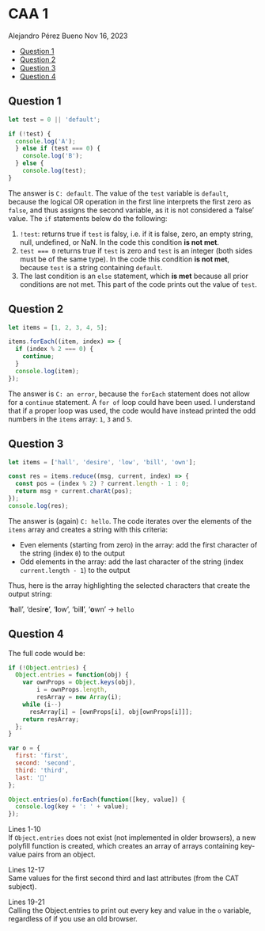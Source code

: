 # CAA 1
Alejandro Pérez Bueno
Nov 16, 2023

- [Question 1](#question-1)
- [Question 2](#question-2)
- [Question 3](#question-3)
- [Question 4](#question-4)



## Question 1

``` js
let test = 0 || 'default';

if (!test) {
  console.log('A');
  } else if (test === 0) {
    console.log('B');
  } else {
    console.log(test);
}
```

The answer is `C: default`. The value of the `test` variable is
`default`, because the logical OR operation in the first line interprets
the first zero as `false`, and thus assigns the second variable, as it
is not considered a ‘false’ value. The `if` statements below do the
following:

1.  `!test`: returns true if `test` is falsy, i.e. if it is false, zero,
    an empty string, null, undefined, or NaN. In the code this condition
    **is not met**.
2.  `test === 0` returns true if `test` is zero and `test` is an integer
    (both sides must be of the same type). In the code this condition
    **is not met**, because `test` is a string containing `default`.
3.  The last condition is an `else` statement, which **is met** because
    all prior conditions are not met. This part of the code prints out
    the value of `test`.

## Question 2

``` js
let items = [1, 2, 3, 4, 5];

items.forEach((item, index) => {
  if (index % 2 === 0) {
    continue;
  }
  console.log(item);
});
```

The answer is `C: an error`, because the `forEach` statement does not
allow for a `continue` statement. A `for of` loop could have been used.
I understand that if a proper loop was used, the code would have instead
printed the odd numbers in the `items` array: `1`, `3` and `5`.

## Question 3

``` js
let items = ['hall', 'desire', 'low', 'bill', 'own'];

const res = items.reduce((msg, current, index) => {
  const pos = (index % 2) ? current.length - 1 : 0;
  return msg + current.charAt(pos);
});
console.log(res);
```

The answer is (again) `C: hello`. The code iterates over the elements of
the `items` array and creates a string with this criteria:

- Even elements (starting from zero) in the array: add the first
  character of the string (index `0`) to the output
- Odd elements in the array: add the last character of the string (index
  `current.length - 1`) to the output

Thus, here is the array highlighting the selected characters that create
the output string:

‘**h**all’, ‘desir**e**’, ‘**l**ow’, ‘bil**l**’, ‘**o**wn’ -\> `hello`

## Question 4

The full code would be:

``` js
if (!Object.entries) {
  Object.entries = function(obj) {
    var ownProps = Object.keys(obj),
        i = ownProps.length,
        resArray = new Array(i);
    while (i--)
      resArray[i] = [ownProps[i], obj[ownProps[i]]];
    return resArray;
  };
}

var o = {
  first: 'first',
  second: 'second',
  third: 'third',
  last: '👋'
};

Object.entries(o).forEach(function([key, value]) {
  console.log(key + ': ' + value);
});
```

Lines 1-10  
If `Object.entries` does not exist (not implemented in older browsers),
a new polyfill function is created, which creates an array of arrays
containing key-value pairs from an object.

Lines 12-17  
Same values for the first second third and last attributes (from the CAT
subject).

Lines 19-21  
Calling the Object.entries to print out every key and value in the `o`
variable, regardless of if you use an old browser.
